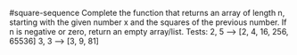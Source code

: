#square-sequence
Complete the function that returns an array of length n, starting with the given number x and the squares of the previous number. If n is negative or zero, return an empty array/list.
Tests:
2, 5  -->  [2, 4, 16, 256, 65536]
3, 3  -->  [3, 9, 81]
